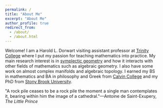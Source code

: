 ```yaml
---
permalink: /
title: "About Me"
excerpt: "About Me"
author_profile: true
redirect_from: 
  - /about/
  - /about.html
---
```


Welcome! I am a Harold L. Dorwart visiting assistant professor at [Trinity College](https://www.trincoll.edu/) where I put my passion for teaching mathematics into practice. My main research interest is in [symplectic geometry](https://en.wikipedia.org/wiki/Symplectic_geometry#) and how it interacts with other fields of mathematics such as algebraic geometry. I also have some work on almost complex manifolds and algebraic topology. I earned my BS in mathematics and BA in philosophy and Greek from [Calvin College](https://calvin.edu/academics/departments-programs/mathematics-statistics/academics/mathematics) and my PhD from [Stony Brook University](https://www.math.stonybrook.edu/stony-brook-mathematics-department-and-institute-mathematical-sciences).

"A rock pile ceases to be a rock pile the moment a single man contemplates it, bearing within him the image of a cathedral."—Antoine de Saint-Exupery, _The Little Prince_


